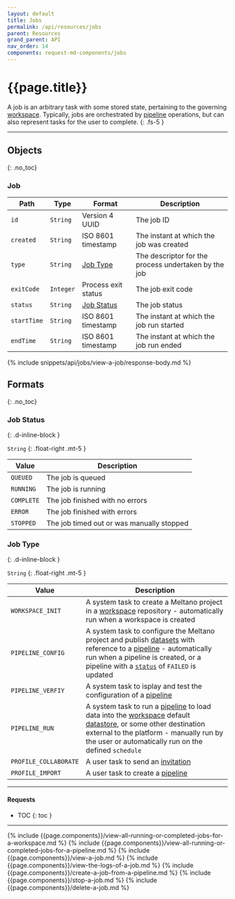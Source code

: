```yaml
---
layout: default
title: Jobs
permalink: /api/resources/jobs
parent: Resources
grand_parent: API
nav_order: 14
components: request-md-components/jobs
---
```


# {{page.title}}

A job is an arbitrary task with some stored state, pertaining to the governing [workspace](workspaces). Typically, jobs are orchestrated by [pipeline](pipelines) operations, but can also represent tasks for the user to complete.
{: .fs-5 }

---

## Objects
{: .no_toc}

### Job

Path | Type | Format | Description
---- | ---- | ------ | -----------
`id` | `String` | Version 4 UUID | The job ID
`created` | `String` | ISO 8601 timestamp | The instant at which the job was created
`type` | `String` | [Job Type](#job-type) | The descriptor for the process undertaken by the job
`exitCode` | `Integer` | Process exit status | The job exit code
`status` | `String` | [Job Status](#job-status) | The job status
`startTime` | `String` | ISO 8601 timestamp | The instant at which the job run started
`endTime` | `String` | ISO 8601 timestamp | The instant at which the job run ended

{% include snippets/api/jobs/view-a-job/response-body.md %}

## Formats
{: .no_toc}

### Job Status
{: .d-inline-block }

`String`
{: .float-right .mt-5 }

Value | Description
----- | -----------
`QUEUED` | The job is queued
`RUNNING` | The job is running
`COMPLETE` | The job finished with no errors
`ERROR` | The job finished with errors
`STOPPED` | The job timed out or was manually stopped

### Job Type
{: .d-inline-block }

`String`
{: .float-right .mt-5 }

Value | Description
----- | -----------
`WORKSPACE_INIT` | A system task to create a Meltano project in a [workspace](workspaces) repository - automatically run when a workspace is created
`PIPELINE_CONFIG` | A system task to configure the Meltano project and publish [datasets](datasets) with reference to a [pipeline](pipelines) - automatically run when a pipeline is created, or a pipeline with a [`status`](pipelines#pipeline-status) of `FAILED` is updated
`PIPELINE_VERFIY` | A system task to isplay and test the configuration of a [pipeline](pipelines)
`PIPELINE_RUN` | A system task to run a [pipeline](pipelines) to load data into the [workspace](workspaces)  default [datastore](datastores), or some other destination external to the platform - manually run by the user or automatically run on the defined `schedule`
`PROFILE_COLLABORATE` | A user task to send an [invitation](invitations)
`PROFILE_IMPORT` | A user task to create a [pipeline](pipelines)

---

#### Requests

- TOC
{: toc }

---

{% include {{page.components}}/view-all-running-or-completed-jobs-for-a-workspace.md %}
{% include {{page.components}}/view-all-running-or-completed-jobs-for-a-pipeline.md %}
{% include {{page.components}}/view-a-job.md %}
{% include {{page.components}}/view-the-logs-of-a-job.md %}
{% include {{page.components}}/create-a-job-from-a-pipeline.md %}
{% include {{page.components}}/stop-a-job.md %}
{% include {{page.components}}/delete-a-job.md %}
